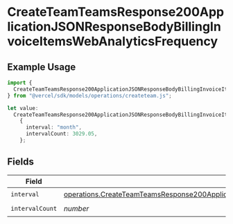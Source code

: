 # CreateTeamTeamsResponse200ApplicationJSONResponseBodyBillingInvoiceItemsWebAnalyticsFrequency

## Example Usage

```typescript
import {
  CreateTeamTeamsResponse200ApplicationJSONResponseBodyBillingInvoiceItemsWebAnalyticsFrequency,
} from "@vercel/sdk/models/operations/createteam.js";

let value:
  CreateTeamTeamsResponse200ApplicationJSONResponseBodyBillingInvoiceItemsWebAnalyticsFrequency =
    {
      interval: "month",
      intervalCount: 3029.05,
    };
```

## Fields

| Field                                                                                                                                                                                                                              | Type                                                                                                                                                                                                                               | Required                                                                                                                                                                                                                           | Description                                                                                                                                                                                                                        |
| ---------------------------------------------------------------------------------------------------------------------------------------------------------------------------------------------------------------------------------- | ---------------------------------------------------------------------------------------------------------------------------------------------------------------------------------------------------------------------------------- | ---------------------------------------------------------------------------------------------------------------------------------------------------------------------------------------------------------------------------------- | ---------------------------------------------------------------------------------------------------------------------------------------------------------------------------------------------------------------------------------- |
| `interval`                                                                                                                                                                                                                         | [operations.CreateTeamTeamsResponse200ApplicationJSONResponseBodyBillingInvoiceItemsWebAnalyticsInterval](../../models/operations/createteamteamsresponse200applicationjsonresponsebodybillinginvoiceitemswebanalyticsinterval.md) | :heavy_check_mark:                                                                                                                                                                                                                 | N/A                                                                                                                                                                                                                                |
| `intervalCount`                                                                                                                                                                                                                    | *number*                                                                                                                                                                                                                           | :heavy_check_mark:                                                                                                                                                                                                                 | N/A                                                                                                                                                                                                                                |